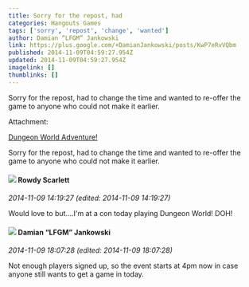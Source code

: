 ```yaml
---
title: Sorry for the repost, had
categories: Hangouts Games
tags: ['sorry', 'repost', 'change', 'wanted']
author: Damian “LFGM” Jankowski
link: https://plus.google.com/+DamianJankowski/posts/KwP7eRvVQbm
published: 2014-11-09T04:59:27.954Z
updated: 2014-11-09T04:59:27.954Z
imagelink: []
thumblinks: []
---
```


Sorry for the repost, had to change the time and wanted to re-offer the game to anyone who could not make it earlier.


Attachment:

<a href='https://plus.google.com/events/com0dp0386b5cm81ae3uo415bjs?authkey=CJTwgLPemOGpnwE'>Dungeon World Adventure!</a>


Sorry for the repost, had to change the time and wanted to re-offer the game to anyone who could not make it earlier.
<div id='comment z12adtu4sybgtvb3l235jnmqfkmbs53yc04'>
  <h4><img src='{{site.baseurl}}//images/avatars/112329059462868758060_photo.jpg'> Rowdy Scarlett</h4>
      <p><cite>2014-11-09 14:19:27 (edited: 2014-11-09 14:19:27)</cite></p>
        <p>Would love to but....I&#39;m at a con today playing Dungeon World! DOH!</p>
</div>
        

<div id='comment z12adtu4sybgtvb3l235jnmqfkmbs53yc04'>
  <h4><img src='{{site.baseurl}}//images/avatars/100476170927206311405_photo.jpg'> Damian “LFGM” Jankowski</h4>
      <p><cite>2014-11-09 18:07:28 (edited: 2014-11-09 18:07:28)</cite></p>
        <p>Not enough players signed up, so the event starts at 4pm now in case anyone still wants to get a game in today.</p>
</div>
        